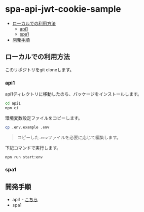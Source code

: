 <!-- omit in toc -->
# spa-api-jwt-cookie-sample

- [ローカルでの利用方法](#ローカルでの利用方法)
  - [api1](#api1)
  - [spa1](#spa1)
- [開発手順](#開発手順)

## ローカルでの利用方法

このリポジトリをgit cloneします。

### api1

api1ディレクトリに移動したのち、パッケージをインストールします。

```bash
cd api1
npm ci
```

環境変数設定ファイルをコピーします。

```bash
cp .env.example .env
```

> コピーした`.env`ファイルを必要に応じて編集します。

下記コマンドで実行します。

```bash
npm run start:env
```

### spa1

## 開発手順

- api1 - [こちら](./how-to-develop-api.md)
- spa1
